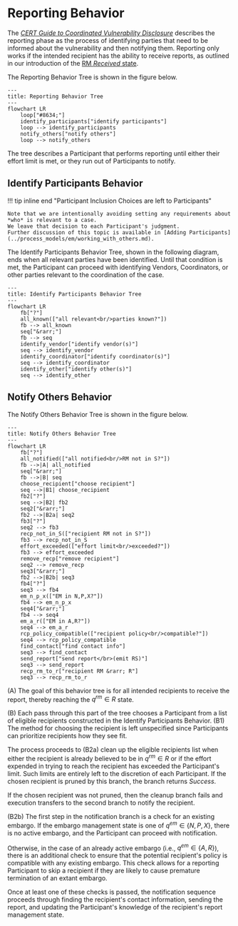 # Reporting Behavior

The [*CERT Guide to Coordinated Vulnerability Disclosure*](https://vuls.cert.org/confluence/display/CVD)
describes the reporting phase as the process of identifying parties that need to be informed about the vulnerability
and then notifying them.
Reporting only works if the intended recipient has the ability to receive reports, as outlined in
our introduction of the [RM *Received* state](../process_models/rm/index.md#the-received-r-state).

The Reporting Behavior Tree is shown in the figure below.

```mermaid
---
title: Reporting Behavior Tree
---
flowchart LR
    loop["#8634;"]
    identify_participants["identify participants"]
    loop --> identify_participants
    notify_others["notify others"]
    loop --> notify_others
```

The tree describes a Participant that performs reporting until either their effort limit is met, or they run out of
Participants to notify.

## Identify Participants Behavior

!!! tip inline end "Participant Inclusion Choices are left to Participants"

    Note that we are intentionally avoiding setting any requirements about *who* is relevant to a case.
    We leave that decision to each Participant's judgment.
    Further discussion of this topic is available in [Adding Participants](../process_models/em/working_with_others.md). 

The Identify Participants Behavior Tree, shown in the following diagram, ends when all relevant parties have been
identified.
Until that condition is met, the Participant can proceed with identifying Vendors, Coordinators, or other
parties relevant to the coordination of the case.

```mermaid
---
title: Identify Participants Behavior Tree
---
flowchart LR
    fb["?"]
    all_known(["all relevant<br/>parties known?"])
    fb --> all_known
    seq["&rarr;"]
    fb --> seq
    identify_vendor["identify vendor(s)"]
    seq --> identify_vendor
    identify_coordinator["identify coordinator(s)"]
    seq --> identify_coordinator
    identify_other["identify other(s)"]
    seq --> identify_other
```

## Notify Others Behavior

The Notify Others Behavior Tree is shown in the figure below.

```mermaid
---
title: Notify Others Behavior Tree
---
flowchart LR
    fb["?"]
    all_notified(["all notified<br/>RM not in S?"])
    fb -->|A| all_notified
    seq["&rarr;"]
    fb -->|B| seq
    choose_recipient["choose recipient"]
    seq -->|B1| choose_recipient
    fb2["?"]
    seq -->|B2| fb2
    seq2["&rarr;"]
    fb2 -->|B2a| seq2
    fb3["?"]
    seq2 --> fb3
    recp_not_in_S(["recipient RM not in S?"])
    fb3 --> recp_not_in_S
    effort_exceeded(["effort limit<br/>exceeded?"])
    fb3 --> effort_exceeded
    remove_recp["remove recipient"]
    seq2 --> remove_recp
    seq3["&rarr;"]
    fb2 -->|B2b| seq3
    fb4["?"]
    seq3 --> fb4
    em_n_p_x(["EM in N,P,X?"])
    fb4 --> em_n_p_x
    seq4["&rarr;"]
    fb4 --> seq4
    em_a_r(["EM in A,R?"])
    seq4 --> em_a_r
    rcp_policy_compatible(["recipient policy<br/>compatible?"])
    seq4 --> rcp_policy_compatible
    find_contact["find contact info"]
    seq3 --> find_contact
    send_report["send report</br>(emit RS)"]
    seq3 --> send_report
    recp_rm_to_r["recipient RM &rarr; R"]
    seq3 --> recp_rm_to_r
```

(A) The goal of this behavior tree is for all intended recipients to receive the report, thereby reaching the $q^{rm} \in R$ state.

(B) Each pass through this part of the tree chooses a Participant from a list of eligible recipients constructed in the Identify
Participants Behavior.
(B1) The method for choosing the recipient is left unspecified since Participants can prioritize recipients how they see fit.

The process proceeds to (B2a) clean up the eligible recipients list when either the recipient is already believed to be in
$q^{rm} \in R$ or if the effort expended in trying to reach the recipient has exceeded the Participant's limit.
Such limits are entirely left to the discretion of each Participant.
If the chosen recipient is pruned by this branch, the branch returns *Success*.

If the chosen recipient was not pruned, then the cleanup branch fails and execution transfers to the second branch to
notify the recipient.

(B2b) The first step in the notification branch is a check for an existing embargo.
If the embargo management state is one of $q^{em} \in \{ N,P,X\}$, there is no active embargo, and the Participant
can proceed with notification.

Otherwise, in the case of an already active embargo (i.e., $q^{em} \in \{A,R\}$), there is an additional check to
ensure that the potential recipient's policy is compatible with any existing embargo.
This check allows for a reporting Participant to skip a recipient if they are likely to cause premature termination of
an extant embargo.

Once at least one of these checks is passed, the notification sequence proceeds through finding the recipient's contact
information, sending the report, and updating the Participant's knowledge of the recipient's report management state.
